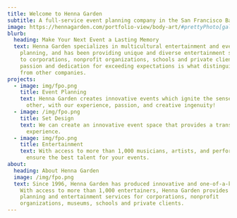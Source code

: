 ```yaml
---
title: Welcome to Henna Garden
subtitle: A full-service event planning company in the San Francisco Bay Area
image: https://hennagarden.com/portfolio-view/body-art/#prettyPhoto[gallery]/2/
blurb:
  heading: Make Your Next Event a Lasting Memory
  text: Henna Garden specializes in multicultural entertainment and event
    planning, and has been providing unique and diverse entertainment services
    to corporations, nonprofit organizations, schools and private clients. Our
    passion and dedication for exceeding expectations is what distinguishes us
    from other companies.
projects:
  - image: img/fpo.png
    title: Event Planning
    text: Henna Garden creates innovative events which ignite the senses like no
      other, with our experience, passion, and creative ingenuity!
  - image: /img/fpo.png
    title: Set Design
    text: We can create an innovative event space that provides a transformative
      experience.
  - image: img/fpo.png
    title: Entertainment
    text: With access to more than 1,000 musicians, artists, and performers, we can
      ensure the best talent for your events.
about:
  heading: About Henna Garden
  image: /img/fpo.png
  text: Since 1996, Henna Garden has produced innovative and one-of-a-kind events.
    With access to more than 1,000 entertainers, Henna Garden provides event
    planning and entertainment services for corporations, nonprofit
    organizations, museums, schools and private clients.
---
```

